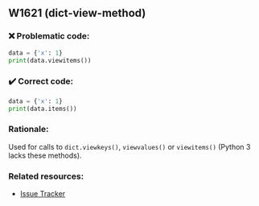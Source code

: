 ## W1621 (dict-view-method)

### :x: Problematic code:

```python
data = {'x': 1}
print(data.viewitems())
```

### :heavy_check_mark: Correct code:

```python
data = {'x': 1}
print(data.items())
```

### Rationale:

Used for calls to `dict.viewkeys()`, `viewvalues()` or `viewitems()` (Python 3
lacks these methods).

### Related resources:

- [Issue Tracker](https://github.com/PyCQA/pylint/issues?q=is%3Aissue+%22dict-view-method%22+OR+%22W1621%22)
